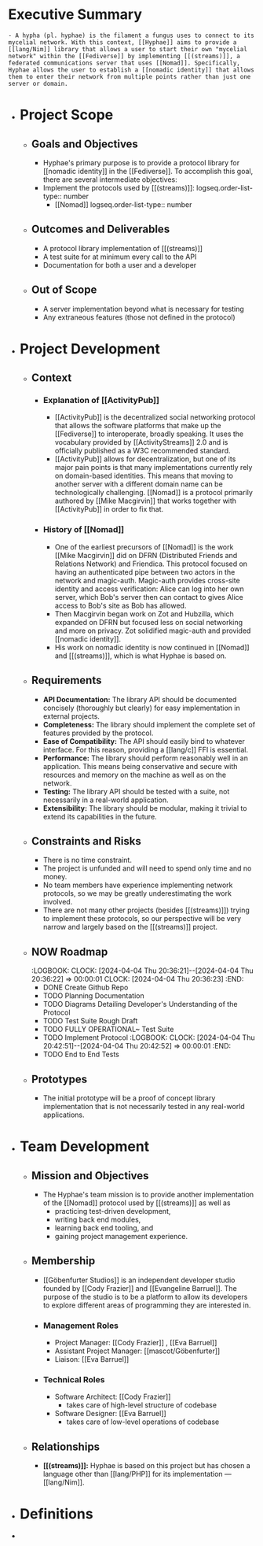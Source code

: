 # Executive Summary
	- A hypha (pl. hyphae) is the filament a fungus uses to connect to its mycelial network. With this context, [[Hyphae]] aims to provide a [[lang/Nim]] library that allows a user to start their own "mycelial network" within the [[Fediverse]] by implementing [[(streams)]], a federated communications server that uses [[Nomad]]. Specifically, Hyphae allows the user to establish a [[nomadic identity]] that allows them to enter their network from multiple points rather than just one server or domain.
- # Project Scope
	- ## Goals and Objectives
		- Hyphae's primary purpose is to provide a protocol library for [[nomadic identity]] in the [[Fediverse]]. To accomplish this goal, there are several intermediate objectives:
		- Implement the protocols used by [[(streams)]]:
		  logseq.order-list-type:: number
			- [[Nomad]]
			  logseq.order-list-type:: number
	- ## Outcomes and Deliverables
		- A protocol library implementation of [[(streams)]]
		- A test suite for at minimum every call to the API
		- Documentation for both a user and a developer
	- ## Out of Scope
		- A server implementation beyond what is necessary for testing
		- Any extraneous features (those not defined in the protocol)
- # Project Development
	- ## Context
		- ### Explanation of [[ActivityPub]]
			- [[ActivityPub]] is the decentralized social networking protocol that allows the software platforms that make up the [[Fediverse]] to interoperate, broadly speaking. It uses the vocabulary provided by [[ActivityStreams]] 2.0 and is officially published as a W3C recommended standard.
			- [[ActivityPub]] allows for decentralization, but one of its major pain points is that many implementations currently rely on domain-based identities. This means that moving to another server with a different domain name can be technologically challenging. [[Nomad]] is a protocol primarily authored by [[Mike Macgirvin]] that works together with [[ActivityPub]] in order to fix that.
		- ### History of [[Nomad]]
			- One of the earliest precursors of [[Nomad]] is the work [[Mike Macgirvin]] did on DFRN (Distributed Friends and Relations Network) and Friendica. This protocol focused on having an authenticated pipe between two actors in the network and magic-auth. Magic-auth provides cross-site identity and access verification: Alice can log into her own server, which Bob's server then can contact to gives Alice access to Bob's site as Bob has allowed.
			- Then Macgirvin began work on Zot and Hubzilla, which expanded on DFRN but focused less on social networking and more on privacy. Zot solidified magic-auth and provided [[nomadic identity]].
			- His work on nomadic identity is now continued in [[Nomad]] and [[(streams)]], which is what Hyphae is based on.
	- ## Requirements
		- **API Documentation:** The library API should be documented concisely (thoroughly but clearly) for easy implementation in external projects.
		- **Completeness:** The library should implement the complete set of features provided by the protocol.
		- **Ease of Compatibility:** The API should easily bind to whatever interface. For this reason, providing a [[lang/c]] FFI is essential.
		- **Performance:** The library should perform reasonably well in an application. This means being conservative and secure with resources and memory on the machine as well as on the network.
		- **Testing:** The library API should be tested with a suite, not necessarily in a real-world application.
		- **Extensibility:** The library should be modular, making it trivial to extend its capabilities in the future.
	- ## Constraints and Risks
		- There is no time constraint.
		- The project is unfunded and will need to spend only time and no money.
		- No team members have experience implementing network protocols, so we may be greatly underestimating the work involved.
		- There are not many other projects (besides [[(streams)]]) trying to implement these protocols, so our perspective will be very narrow and largely based on the [[(streams)]] project.
	- ## NOW Roadmap
	  :LOGBOOK:
	  CLOCK: [2024-04-04 Thu 20:36:21]--[2024-04-04 Thu 20:36:22] =>  00:00:01
	  CLOCK: [2024-04-04 Thu 20:36:23]
	  :END:
		- DONE Create Github Repo
		- TODO Planning Documentation
		- TODO Diagrams Detailing Developer's Understanding of the Protocol
		- TODO Test Suite Rough Draft
		- TODO FULLY OPERATIONAL~ Test Suite
		- TODO Implement Protocol
		  :LOGBOOK:
		  CLOCK: [2024-04-04 Thu 20:42:51]--[2024-04-04 Thu 20:42:52] =>  00:00:01
		  :END:
		- TODO End to End Tests
	- ## Prototypes
		- The initial prototype will be a proof of concept library implementation that is not necessarily tested in any real-world applications.
- # Team Development
	- ## Mission and Objectives
		- The Hyphae's team mission is to provide another implementation of the [[Nomad]] protocol used by [[(streams)]] as well as
			- practicing test-driven development,
			- writing back end modules,
			- learning back end tooling, and
			- gaining project management experience.
	- ## Membership
		- [[Göbenfurter Studios]] is an independent developer studio founded by [[Cody Frazier]] and [[Evangeline Barruel]]. The purpose of the studio is to be a platform to allow its developers to explore different areas of programming they are interested in.
		- ### Management Roles
			- Project Manager: [[Cody Frazier]] , [[Eva Barruel]]
			- Assistant Project Manager: [[mascot/Göbenfurter]]
			- Liaison: [[Eva Barruel]]
		- ### Technical Roles
			- Software Architect: [[Cody Frazier]]
				- takes care of high-level structure of codebase
			- Software Designer: [[Eva Barruel]]
				- takes care of low-level operations of codebase
	- ## Relationships
		- **[[(streams)]]:** Hyphae is based on this project but has chosen a language other than [[lang/PHP]] for its implementation — [[lang/Nim]].
- # Definitions
-